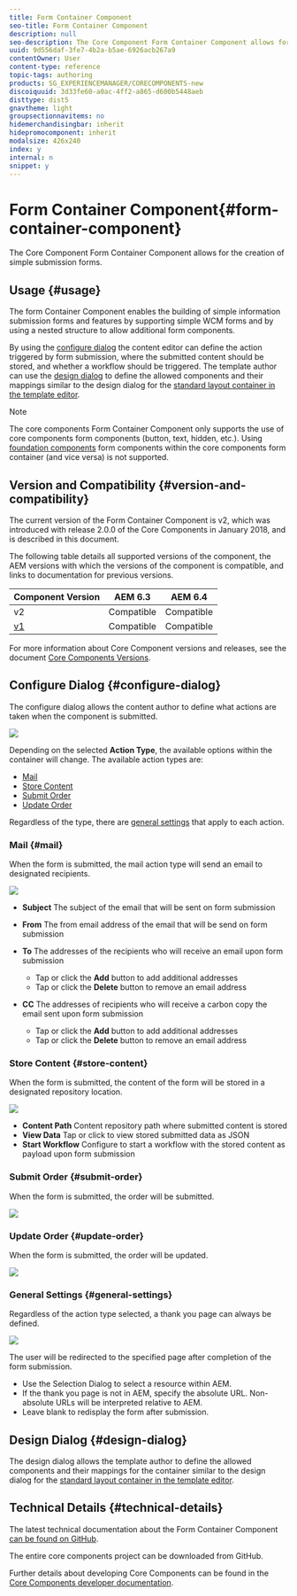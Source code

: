 ```yaml
---
title: Form Container Component
seo-title: Form Container Component
description: null
seo-description: The Core Component Form Container Component allows for the creation of simple submission forms.
uuid: 9d556daf-3fe7-4b2a-b5ae-6926acb267a9
contentOwner: User
content-type: reference
topic-tags: authoring
products: SG_EXPERIENCEMANAGER/CORECOMPONENTS-new
discoiquuid: 3d33fe60-a0ac-4ff2-a865-d600b5448aeb
disttype: dist5
gnavtheme: light
groupsectionnavitems: no
hidemerchandisingbar: inherit
hidepromocomponent: inherit
modalsize: 426x240
index: y
internal: n
snippet: y
---
```


# Form Container Component{#form-container-component}

The Core Component Form Container Component allows for the creation of simple submission forms.

## Usage {#usage}

The form Container Component enables the building of simple information submission forms and features by supporting simple WCM forms and by using a nested structure to allow additional form components.

By using the [configure dialog](form-container.md#main-pars_title) the content editor can define the action triggered by form submission, where the submitted content should be stored, and whether a workflow should be triggered. The template author can use the [design dialog](form-container.md#main-pars_title_1995166862) to define the allowed components and their mappings similar to the design dialog for the [standard layout container in the template editor](https://helpx.adobe.com/experience-manager/6-3/sites/authoring/using/templates.html#main-pars_title_1754153843).

>[!NOTE]
>
>The core components Form Container Component only supports the use of core components form components (button, text, hidden, etc.). Using [foundation components](https://adobe.com/experience-manager/6-4/sites/authoring/using/default-components-foundation.html#main-pars_title_14) form components within the core components form container (and vice versa) is not supported.

## Version and Compatibility {#version-and-compatibility}

The current version of the Form Container Component is v2, which was introduced with release 2.0.0 of the Core Components in January 2018, and is described in this document.

The following table details all supported versions of the component, the AEM versions with which the versions of the component is compatible, and links to documentation for previous versions.

|Component Version|AEM 6.3|AEM 6.4|
|--- |--- |--- |
|v2|Compatible|Compatible|
|[v1](form-container-v1.md)|Compatible|Compatible|

For more information about Core Component versions and releases, see the document [Core Components Versions](versions.md).

## Configure Dialog {#configure-dialog}

The configure dialog allows the content author to define what actions are taken when the component is submitted. 

![](assets/screen_shot_2018-01-12at122046.png)

Depending on the selected **Action Type**, the available options within the container will change. The available action types are:

* [Mail](form-container.md#main-pars_title_966511656)
* [Store Content](form-container.md#main-pars_title_2065985840)
* [Submit Order](form-container.md#main-pars_title_686874527)
* [Update Order](form-container.md#main-pars_title_410109286)

Regardless of the type, there are [general settings](form-container.md#main-pars_title_375403046) that apply to each action.

### Mail {#mail}

When the form is submitted, the mail action type will send an email to designated recipients.

![](assets/screen_shot_2018-01-12at122554.png)

* **Subject**
  The subject of the email that will be sent on form submission
* **From**
  The from email address of the email that will be send on form submission
* **To**
  The addresses of the recipients who will receive an email upon form submission

  * Tap or click the **Add** button to add additional addresses
  * Tap or click the **Delete** button to remove an email address

* **CC**
  The addresses of recipients who will receive a carbon copy the email sent upon form submission

  * Tap or click the **Add** button to add additional addresses
  * Tap or click the **Delete** button to remove an email address

### Store Content {#store-content}

When the form is submitted, the content of the form will be stored in a designated repository location.

![](assets/screen_shot_2018-01-12at122538.png)

* **Content Path**
  Content repository path where submitted content is stored
* **View Data**
  Tap or click to view stored submitted data as JSON
* **Start Workflow**
  Configure to start a workflow with the stored content as payload upon form submission

### Submit Order {#submit-order}

When the form is submitted, the order will be submitted.

![](assets/chlimage_1.png)

### Update Order {#update-order}

When the form is submitted, the order will be updated.

![](assets/chlimage_1.png)

### General Settings {#general-settings}

Regardless of the action type selected, a thank you page can always be defined.

![](assets/chlimage_1.png)

The user will be redirected to the specified page after completion of the form submission.

* Use the Selection Dialog to select a resource within AEM.
* If the thank you page is not in AEM, specify the absolute URL. Non-absolute URLs will be interpreted relative to AEM.
* Leave blank to redisplay the form after submission.

## Design Dialog {#design-dialog}

The design dialog allows the template author to define the allowed components and their mappings for the container similar to the design dialog for the [standard layout container in the template editor](https://helpx.adobe.com/experience-manager/6-3/sites/authoring/using/template.html#main-pars_title_1754153843).

## Technical Details {#technical-details}

The latest technical documentation about the Form Container Component [can be found on GitHub](https://github.com/adobe/aem-core-wcm-components/blob/master/content/src/content/jcr_root/apps/core/wcm/components/form/container/v2/container).

The entire core components project can be downloaded from GitHub.

Further details about developing Core Components can be found in the [Core Components developer documentation](developing.md).
